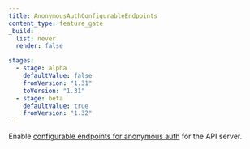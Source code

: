 ```yaml
---
title: AnonymousAuthConfigurableEndpoints
content_type: feature_gate
_build:
  list: never
  render: false

stages:
  - stage: alpha 
    defaultValue: false
    fromVersion: "1.31"
    toVersion: "1.31"
  - stage: beta 
    defaultValue: true
    fromVersion: "1.32"
---
```

Enable [configurable endpoints for anonymous auth](/docs/reference/access-authn-authz/authentication/#anonymous-authenticator-configuration)
for the API server.
